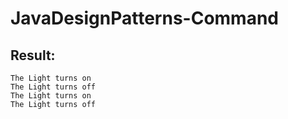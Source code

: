 # JavaDesignPatterns-Command

## Result:
```
The Light turns on 
The Light turns off 
The Light turns on 
The Light turns off 
``` 
